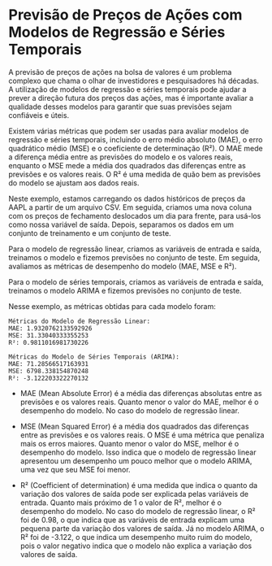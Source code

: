 # Previsão de Preços de Ações com Modelos de Regressão e Séries Temporais

A previsão de preços de ações na bolsa de valores é um problema complexo que chama o olhar de investidores e pesquisadores há décadas. A utilização de modelos de regressão e séries temporais pode ajudar a prever a direção futura dos preços das ações, mas é importante avaliar a qualidade desses modelos para garantir que suas previsões sejam confiáveis e úteis.

Existem várias métricas que podem ser usadas para avaliar modelos de regressão e séries temporais, incluindo o erro médio absoluto (MAE), o erro quadrático médio (MSE) e o coeficiente de determinação (R²). O MAE mede a diferença média entre as previsões do modelo e os valores reais, enquanto o MSE mede a média dos quadrados das diferenças entre as previsões e os valores reais. O R² é uma medida de quão bem as previsões do modelo se ajustam aos dados reais.

Neste exemplo, estamos carregando os dados históricos de preços da AAPL a partir de um arquivo CSV. Em seguida, criamos uma nova coluna com os preços de fechamento deslocados um dia para frente, para usá-los como nossa variável de saída. Depois, separamos os dados em um conjunto de treinamento e um conjunto de teste.

Para o modelo de regressão linear, criamos as variáveis de entrada e saída, treinamos o modelo e fizemos previsões no conjunto de teste. Em seguida, avaliamos as métricas de desempenho do modelo (MAE, MSE e R²).

Para o modelo de séries temporais, criamos as variáveis de entrada e saída, treinamos o modelo ARIMA e fizemos previsões no conjunto de teste.

Nesse exemplo, as métricas obtidas para cada modelo foram:
```
Métricas do Modelo de Regressão Linear:
MAE: 1.9320762133592926
MSE: 31.33040333355253
R²: 0.9811016981730226

Métricas do Modelo de Séries Temporais (ARIMA):
MAE: 71.28566517163931
MSE: 6798.338154870248
R²: -3.122203322270132
```

- MAE (Mean Absolute Error) é a média das diferenças absolutas entre as previsões e os valores reais. Quanto menor o valor do MAE, melhor é o desempenho do modelo. No caso do modelo de regressão linear.

- MSE (Mean Squared Error) é a média dos quadrados das diferenças entre as previsões e os valores reais. O MSE é uma métrica que penaliza mais os erros maiores. Quanto menor o valor do MSE, melhor é o desempenho do modelo. Isso indica que o modelo de regressão linear apresentou um desempenho um pouco melhor que o modelo ARIMA, uma vez que seu MSE foi menor.

- R² (Coefficient of determination) é uma medida que indica o quanto da variação dos valores de saída pode ser explicada pelas variáveis de entrada. Quanto mais próximo de 1 o valor de R², melhor é o desempenho do modelo. No caso do modelo de regressão linear, o R² foi de 0.98, o que indica que as variáveis de entrada explicam uma pequena parte da variação dos valores de saída. Já no modelo ARIMA, o R² foi de -3.122, o que indica um desempenho muito ruim do modelo, pois o valor negativo indica que o modelo não explica a variação dos valores de saída.

